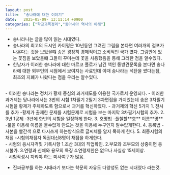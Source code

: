 ```yaml
---
layout: post
title:  "송나라에 대한 이야기"
date:   2025-05-09- 13:11:14 +0900
categories: ["학교과목정리","동아시아 역사의 이해"]
---
```


- 송나라나는 글을 많이 읽는 시대였다.
- 송나라의 최고의 도시인 카이펑은 10년동안 그려진 그림을 본다면 여러개의 점포가 나온다는 것을 보았을떄 송은 굉장히 경제적이고 소비적인 국가 였다. 그림안에 있는 꽃짐을 보았을떄 그들이 꾸미는데 꽃을 사용했음을 통해 그러한 점을 알수있다.
- 한남자가 이러한 송나라에 대한 마르코 폴로가 남긴 책인 동방견문록을 본다면 송나라에 대한 외부인의 시점에서 보여지는 사료인데 이때 송나라는 석탄을 썼다는점, 최초의 지폐가 나왔다는 점을 우리는 알수있다.
<br>
- 이러한 송나라는 정치가 황제 중심의 과거제도를 이용한 국가로서 운영되다.
- 이러한 과거제는 당나라에서는 3번의 시험 1차필기 2필기 3차면접을 가지었는데 송은 3차필기시험을 황제가 주체하도록 함으로서 과거를 혁신하였다.
- 과거제의 혁신 5가지
    1. 전시를 추가
    -황제가 출제한 문제를 시험문제로 시험을 보는 마지막 3차필기시험의 추가.
    2. 3년 1공제
    -3년에 한번의 시험을 일정하게 한다.
    3. 호명법
    -풀칠할**호** 이름**명**
    -풀을 이용해 이름을 볼수없게 만드는 것을 이용해 누구인지 알수없게한다.
    4. 등록법
    -사본을 빨간색 으로 다시쓰게 하는방식으로 글씨체를 알지 목하게 한다.
    5. 최종시험의 채점
    -시험의채점자 독권대신8명이 채점을 하게한다.
<br>
- 시험의 응시자격및 기록사항
    1.조산 3대의 직업확인.
    2.부모와 조부모의 상중이면 응시불가.
    3.연령과 신체와 용모의 특징
    4.연령제한은 없으나 사실상 15세이상.
<br>
- 시험작성시 지켜야 하는 미사여구가 많음.

- 진짜공부를 하는 시대라기 보다는 학문의 자유도 다양성도 없는 시대였다 라는것.




